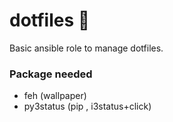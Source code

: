 # dotfiles :rocket:

Basic ansible role to manage dotfiles.

### Package needed
 - feh (wallpaper)
 - py3status (pip , i3status+click)

